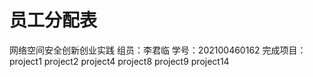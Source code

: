 # 员工分配表
网络空间安全创新创业实践
组员：李君临
学号：202100460162
完成项目：project1 project2 project4 project8 project9 project14
